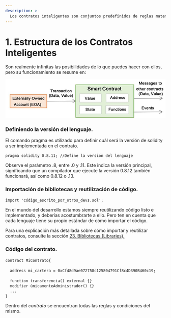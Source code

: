 ```yaml
---
description: >-
  Los contratos inteligentes son conjuntos predefinidos de reglas matemáticas. Estas reglas pueden estar condicionadas a ciertos contextos, por ejemplo: sólo ejecutar si es X día del año, o solo ejecutar cada 3 días, etc…
---
```


# 1. Estructura de los Contratos Inteligentes

Son realmente infinitas las posibilidades de lo que puedes hacer con ellos, pero su funcionamiento se resume en:

![estructura básica del contrato inteligente](<../../assets/image(108).png>)

###



### Definiendo la versión del lenguaje.

El comando pragma es utilizado para definir cuál será la versión de solidity a ser implementada en el contrato.

```solidity
pragma solidity 0.8.11; //Define la versión del lenguaje
```

Observe el parámetro .8, entre .0 y .11. Este indica la versión principal, significando que un compilador que ejecute la versión 0.8.12 también funcionará, así como 0.8.12 o .13.



### Importación de bibliotecas y reutilización de código.

```solidity
import 'código_escrito_por_otros_devs.sol';
```

En el mundo del desarrollo estamos siempre reutilizando código listo e implementado, y deberías acostumbrarte a ello. Pero ten en cuenta que cada lenguaje tiene su propio estándar de cómo importar el código.

Para una explicación más detallada sobre cómo importar y reutilizar contratos, consulte la sección [23. Bibliotecas (Libraries).](extra-avancado/23.-bibliotecas-librarys.md "mention")

###

### Código del contrato.

```solidity
contract MiContrato{

  address mi_cartera = 0xCf48d9ae072758c125804791Cf8c4D390B460c19;

  function transferencia() external {}
  modifier únicamenteAdministrador() {}
  ...
}

```

Dentro del _contrato_ se encuentran todas las reglas y condiciones del mismo.
